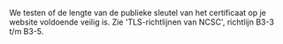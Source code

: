 We testen of de lengte van de publieke sleutel van het certificaat op je website voldoende veilig is. Zie 'TLS-richtlijnen van NCSC', richtlijn B3-3 t/m B3-5.
